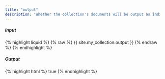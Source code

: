 ```yaml
---
title: "output"
description: "Whether the collection's documents will be output as individual files."
---
```

##### Input

{% highlight liquid %}
{% raw %}
{{ site.my_collection.output }}
{% endraw %}
{% endhighlight %}

##### Output

{% highlight html %}
true
{% endhighlight %}
